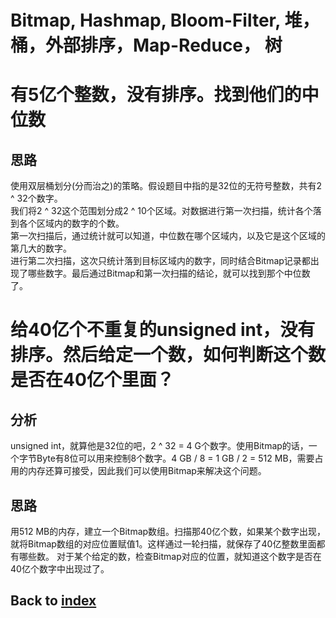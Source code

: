 # Bitmap, Hashmap, Bloom-Filter, 堆，桶，外部排序，Map-Reduce， 树

# 有5亿个整数，没有排序。找到他们的中位数
## 思路
使用双层桶划分(分而治之)的策略。假设题目中指的是32位的无符号整数，共有2 ^ 32个数字。<br />
我们将2 ^ 32这个范围划分成2 ^ 10个区域。对数据进行第一次扫描，统计各个落到各个区域内的数字的个数。<br />
第一次扫描后，通过统计就可以知道，中位数在哪个区域内，以及它是这个区域的第几大的数字。<br />
进行第二次扫描，这次只统计落到目标区域内的数字，同时结合Bitmap记录都出现了哪些数字。最后通过Bitmap和第一次扫描的结论，就可以找到那个中位数了。

# 给40亿个不重复的unsigned int，没有排序。然后给定一个数，如何判断这个数是否在40亿个里面？
## 分析
unsigned int，就算他是32位的吧，2 ^ 32 = 4 G个数字。使用Bitmap的话，一个字节Byte有8位可以用来控制8个数字。4 GB / 8 = 1 GB / 2 = 512 MB，需要占用的内存还算可接受，因此我们可以使用Bitmap来解决这个问题。

## 思路
用512 MB的内存，建立一个Bitmap数组。扫描那40亿个数，如果某个数字出现，就将Bitmap数组的对应位置赋值1。这样通过一轮扫描，就保存了40亿整数里面都有哪些数。
对于某个给定的数，检查Bitmap对应的位置，就知道这个数字是否在40亿个数字中出现过了。

## Back to [index](./index.md)
